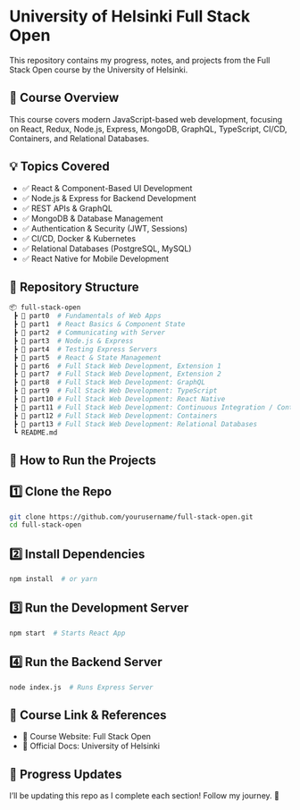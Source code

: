 # University of Helsinki Full Stack Open

This repository contains my progress, notes, and projects from the Full Stack Open course by the University of Helsinki.

## 📌 Course Overview

This course covers modern JavaScript-based web development, focusing on React, Redux, Node.js, Express, MongoDB, GraphQL, TypeScript, CI/CD, Containers, and Relational Databases.

## 💡 Topics Covered

- ✅ React & Component-Based UI Development
- ✅ Node.js & Express for Backend Development
- ✅ REST APIs & GraphQL
- ✅ MongoDB & Database Management
- ✅ Authentication & Security (JWT, Sessions)
- ✅ CI/CD, Docker & Kubernetes
- ✅ Relational Databases (PostgreSQL, MySQL)
- ✅ React Native for Mobile Development

## 📂 Repository Structure

```bash
📦 full-stack-open  
 ┣ 📂 part0  # Fundamentals of Web Apps  
 ┣ 📂 part1  # React Basics & Component State  
 ┣ 📂 part2  # Communicating with Server  
 ┣ 📂 part3  # Node.js & Express  
 ┣ 📂 part4  # Testing Express Servers  
 ┣ 📂 part5  # React & State Management  
 ┣ 📂 part6  # Full Stack Web Development, Extension 1  
 ┣ 📂 part7  # Full Stack Web Development, Extension 2  
 ┣ 📂 part8  # Full Stack Web Development: GraphQL  
 ┣ 📂 part9  # Full Stack Web Development: TypeScript  
 ┣ 📂 part10 # Full Stack Web Development: React Native  
 ┣ 📂 part11 # Full Stack Web Development: Continuous Integration / Continuous Delivery  
 ┣ 📂 part12 # Full Stack Web Development: Containers  
 ┣ 📂 part13 # Full Stack Web Development: Relational Databases  
 ┗ README.md  
```

## 🚀 How to Run the Projects

## 1️⃣ Clone the Repo

```bash
git clone https://github.com/yourusername/full-stack-open.git
cd full-stack-open
```

## 2️⃣ Install Dependencies

```bash
npm install  # or yarn
```

## 3️⃣ Run the Development Server

```bash
npm start  # Starts React App
```

## 4️⃣ Run the Backend Server

```bash
node index.js  # Runs Express Server
```

## 📖 Course Link & References

- 🔗 Course Website: Full Stack Open
- 📘 Official Docs: University of Helsinki

## 📢 Progress Updates

I’ll be updating this repo as I complete each section! Follow my journey. 🚀
